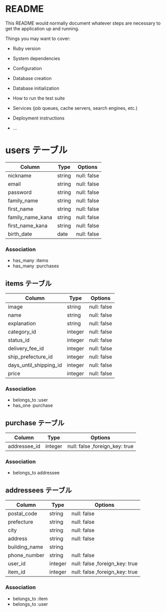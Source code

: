 # README

This README would normally document whatever steps are necessary to get the
application up and running.

Things you may want to cover:

* Ruby version

* System dependencies

* Configuration

* Database creation

* Database initialization

* How to run the test suite

* Services (job queues, cache servers, search engines, etc.)

* Deployment instructions

* ...

# users テーブル

| Column           | Type    | Options     |
| ---------------- | ------- | ----------- |
| nickname         | string  | null: false |
| email            | string  | null: false |
| password         | string  | null: false |
| family_name      | string  | null: false |
| first_name       | string  | null: false |
| family_name_kana | string  | null: false |
| first_name_kana  | string  | null: false |
| birth_date       | date    | null: false |

### Association

- has_many :items 
- has_many :purchases


## items テーブル

| Column                     | Type     | Options     |
| -------------------------- | -------- | ----------- |
| image                      | string   | null: false |
| name                       | string   | null: false |
| explanation                | string   | null: false |
| category_id                | integer  | null: false |
| status_id                  | integer  | null: false |
| delivery_fee_id            | integer  | null: false |
| ship_prefecture_id         | integer  | null: false |
| days_until_shipping_id     | integer  | null: false |
| price                      | integer  | null: false |

### Association

- belongs_to :user
- has_one :purchase

## purchase テーブル

| Column        | Type    | Options                       |
| ------------- | ------- | ----------------------------- |
| addressee_id  | integer | null: false ,foreign_key: true|

### Association

- belongs_to addressee


## addressees テーブル

| Column            | Type    | Options                       |
| ----------------- | ------- | ------------------------------|
| postal_code       | string  | null: false                   |
| prefecture        | string  | null: false                   |
| city              | string  | null: false                   |
| address           | string  | null: false                   |
| building_name     | string  |                               |
| phone_number      | string  | null: false                   |
| user_id           | integer | null: false ,foreign_key: true|
| item_id           | integer | null: false ,foreign_key: true|

### Association

- belongs_to :item
- belongs_to :user
